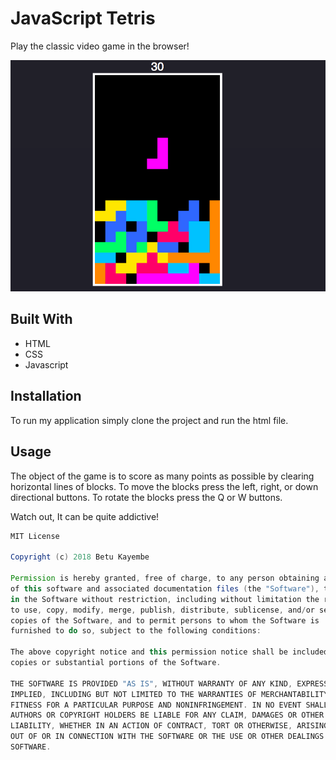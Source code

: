 # JavaScript Tetris

Play the classic video game in the browser!

<img src="images/tetris.png">

## Built With
* HTML
* CSS
* Javascript

## Installation
To run my application simply clone the project and run the html file.

## Usage
The object of the game is to score as many points as possible by clearing 
horizontal lines of blocks. To move the blocks press the left, right, or 
down directional buttons. To rotate the blocks press the Q or W buttons. 

Watch out, It can be quite addictive!

```Groovy
MIT License

Copyright (c) 2018 Betu Kayembe

Permission is hereby granted, free of charge, to any person obtaining a copy
of this software and associated documentation files (the "Software"), to deal
in the Software without restriction, including without limitation the rights
to use, copy, modify, merge, publish, distribute, sublicense, and/or sell
copies of the Software, and to permit persons to whom the Software is
furnished to do so, subject to the following conditions:

The above copyright notice and this permission notice shall be included in all
copies or substantial portions of the Software.

THE SOFTWARE IS PROVIDED "AS IS", WITHOUT WARRANTY OF ANY KIND, EXPRESS OR
IMPLIED, INCLUDING BUT NOT LIMITED TO THE WARRANTIES OF MERCHANTABILITY,
FITNESS FOR A PARTICULAR PURPOSE AND NONINFRINGEMENT. IN NO EVENT SHALL THE
AUTHORS OR COPYRIGHT HOLDERS BE LIABLE FOR ANY CLAIM, DAMAGES OR OTHER
LIABILITY, WHETHER IN AN ACTION OF CONTRACT, TORT OR OTHERWISE, ARISING FROM,
OUT OF OR IN CONNECTION WITH THE SOFTWARE OR THE USE OR OTHER DEALINGS IN THE
SOFTWARE.
```
